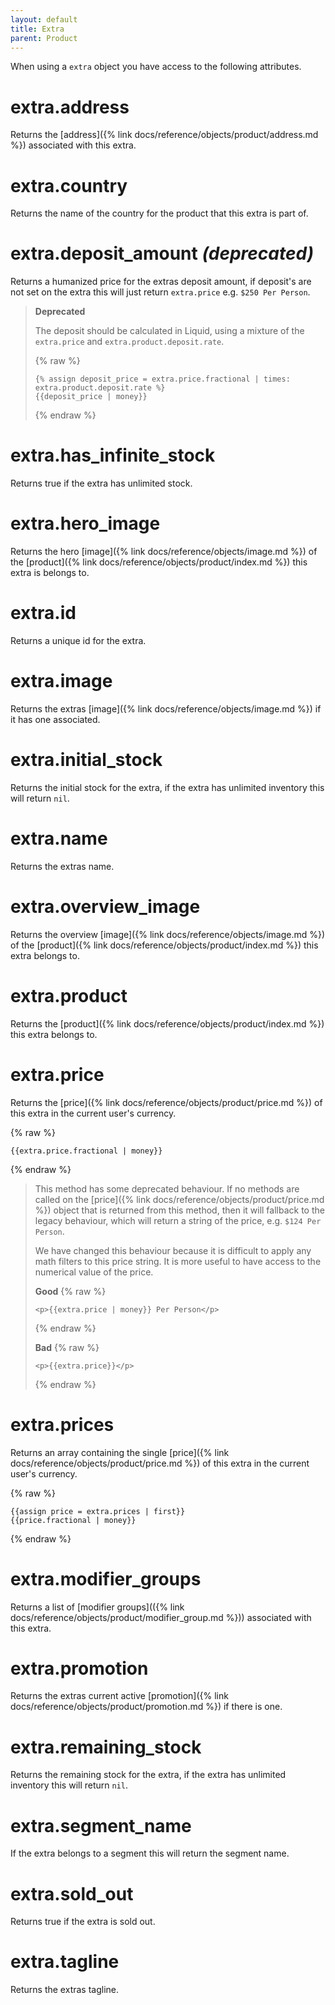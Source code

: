 ```yaml
---
layout: default
title: Extra
parent: Product
---
```


When using a `extra` object you have access to the following attributes.

# extra.address

Returns the [address]({% link docs/reference/objects/product/address.md %}) associated with this extra.

# extra.country

Returns the name of the country for the product that this extra is part of.

# extra.deposit_amount _(deprecated)_

Returns a humanized price for the extras deposit amount, if deposit's are not set on the extra this will just return `extra.price` e.g. `$250 Per Person`.

> **Deprecated**
>
> The deposit should be calculated in Liquid, using a mixture of the `extra.price` and `extra.product.deposit.rate`.
>
> {% raw %}
> ```liquid
> {% assign deposit_price = extra.price.fractional | times: extra.product.deposit.rate %}
> {{deposit_price | money}}
> ```
> {% endraw %}

# extra.has_infinite_stock

Returns true if the extra has unlimited stock.

# extra.hero_image

Returns the hero [image]({% link docs/reference/objects/image.md %}) of the [product]({% link docs/reference/objects/product/index.md %}) this extra is belongs to.

# extra.id

Returns a unique id for the extra.

# extra.image

Returns the extras [image]({% link docs/reference/objects/image.md %}) if it has one associated.

# extra.initial_stock

Returns the initial stock for the extra, if the extra has unlimited inventory this will return `nil`.

# extra.name

Returns the extras name.

# extra.overview_image

Returns the overview [image]({% link docs/reference/objects/image.md %}) of the [product]({% link docs/reference/objects/product/index.md %}) this extra belongs to.

# extra.product

Returns the [product]({% link docs/reference/objects/product/index.md %}) this extra belongs to.

# extra.price

Returns the [price]({% link docs/reference/objects/product/price.md %}) of this extra in the current user's currency.

{% raw %}
```liquid
{{extra.price.fractional | money}}
```
{% endraw %}

> This method has some deprecated behaviour. If no methods are called on the [price]({% link docs/reference/objects/product/price.md %}) object that is returned from this method, then it will fallback to the legacy behaviour, which will return a string of the price, e.g. `$124 Per Person`.
>
> We have changed this behaviour because it is difficult to apply any math filters to this price string. It is more useful to have access to the numerical value of the price.
>
> **Good**
>{% raw %}
> ```
> <p>{{extra.price | money}} Per Person</p>
> ```
> {% endraw %}
>
> **Bad**
> {% raw %}
> ```
> <p>{{extra.price}}</p>
> ```
> {% endraw %}

# extra.prices

Returns an array containing the single [price]({% link docs/reference/objects/product/price.md %}) of this extra in the current user's currency.

{% raw %}
```liquid
{{assign price = extra.prices | first}}
{{price.fractional | money}}
```
{% endraw %}

# extra.modifier_groups

Returns a list of [modifier groups](({% link docs/reference/objects/product/modifier_group.md %})) associated with this extra.

# extra.promotion

Returns the extras current active [promotion]({% link docs/reference/objects/product/promotion.md %}) if there is one.

# extra.remaining_stock

Returns the remaining stock for the extra, if the extra has unlimited inventory this will return `nil`.

# extra.segment_name

If the extra belongs to a segment this will return the segment name.

# extra.sold_out

Returns true if the extra is sold out.

# extra.tagline

Returns the extras tagline.
